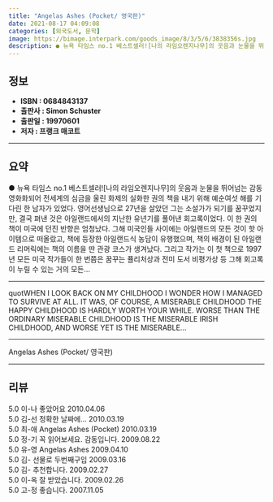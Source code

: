 ```yaml
---
title: "Angelas Ashes (Pocket/ 영국판)"
date: 2021-08-17 04:09:08
categories: [외국도서, 문학]
image: https://bimage.interpark.com/goods_image/8/3/5/6/3838356s.jpg
description: ● 뉴욕 타임스 no.1 베스트셀러![나의 라임오렌지나무]의 웃음과 눈물을 뛰어넘는 감동 영화화되어 전세계의 심금을 울린 화제의 실화한 권의 책을 내기 위해 예순여섯 해를 기다린 한 남자가 있었다. 영어선생님으로 27년을 살았던 그는 소설가가 되기를 꿈꾸었지만, 결국 펴낸 것은 아일랜
---
```


## **정보**

- **ISBN : 0684843137**
- **출판사 : Simon   Schuster**
- **출판일 : 19970601**
- **저자 : 프랭크 매코트**

------



## **요약**

●  뉴욕 타임스 no.1 베스트셀러![나의 라임오렌지나무]의 웃음과 눈물을 뛰어넘는 감동 영화화되어 전세계의 심금을 울린 화제의 실화한 권의 책을 내기 위해 예순여섯 해를 기다린 한 남자가 있었다. 영어선생님으로 27년을 살았던 그는 소설가가 되기를 꿈꾸었지만, 결국 펴낸 것은 아일랜드에서의 지난한 유년기를 풀어낸 회고록이었다. 이 한 권의 책이 미국에 던진 반향은 엄청났다. 그해 미국인들 사이에는 아일랜드의 모든 것이 핫 아이템으로 떠올랐고, 책에 등장한 아일랜드식 농담이 유행했으며, 책의 배경이 된 아일랜드 리머릭에는 책의 이름을 딴 관광 코스가 생겨났다. 그리고 작가는 이 첫 책으로 1997년 모든 미국 작가들이 한 번쯤은 꿈꾸는 퓰리처상과 전미 도서 비평가상 등 그해 회고록이 누릴 수 있는 거의 모든...

------

quotWHEN I LOOK BACK ON MY CHILDHOOD I WONDER HOW I MANAGED TO SURVIVE AT ALL. IT WAS, OF COURSE, A MISERABLE CHILDHOOD THE HAPPY CHILDHOOD IS HARDLY WORTH YOUR WHILE. WORSE THAN THE ORDINARY MISERABLE CHILDHOOD IS THE MISERABLE IRISH CHILDHOOD, AND WORSE YET IS THE MISERABLE... 

------


Angelas Ashes (Pocket/ 영국판) 

------


## **리뷰** 

5.0 이-나 좋았어요 2010.04.06 <br/>5.0 김-선 정확한 날짜에...  2010.03.19 <br/>5.0 최-애 Angelas Ashes (Pocket) 2010.03.19 <br/>5.0 정-기 꼭 읽어보세요. 감동입니다. 2009.08.22 <br/>5.0 유-영 Angelas Ashes  2009.04.10 <br/>5.0 김- 선물로 두번째구입 2009.03.16 <br/>5.0 김- 추천합니다. 2009.02.27 <br/>5.0 이-옥 잘 받았습니다. 2009.02.26 <br/>5.0 고-정 좋습니다. 2007.11.05 <br/>